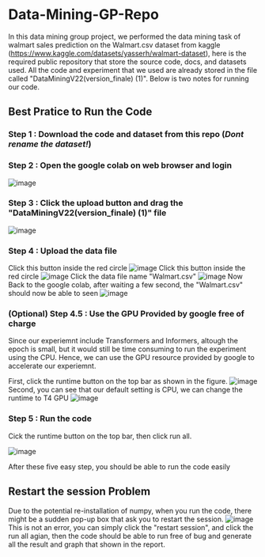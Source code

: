 # Data-Mining-GP-Repo

In this data mining group project, we performed the data mining task of walmart sales prediction on the Walmart.csv dataset from kaggle (https://www.kaggle.com/datasets/yasserh/walmart-dataset), here is the required public repository that store the source code, docs, and datasets used. All the code and experiment that we used are already stored in the file called "DataMiningV22(version_finale) (1)". Below is two notes for running our code.

## Best Pratice to Run the Code 
### Step 1 : Download the code and dataset from this repo (_Dont rename the dataset!_)
### Step 2 : Open the google colab on web browser and login 
![image](https://github.com/user-attachments/assets/1c888e04-01a0-468c-bd31-6c266616a4bb)
### Step 3 : Click the upload button and drag the "DataMiningV22(version_finale) (1)" file
![image](https://github.com/user-attachments/assets/c3335f07-a6e0-4638-acb0-8ae6dd98e4a0)
### Step 4 : Upload the data file 
Click this button inside the red circle
![image](https://github.com/user-attachments/assets/e32313aa-0b78-4c89-b173-8647b6b8b792)
Click this button inside the red circle
![image](https://github.com/user-attachments/assets/baa3cc81-a3d6-4e82-991c-fd9246aab513)
Click the data file name "Walmart.csv"
![image](https://github.com/user-attachments/assets/3643ce90-8e99-4ec9-8820-f5e21c08d3f9)
Now Back to the google colab, after waiting a few second, the "Walmart.csv" should now be able to seen
![image](https://github.com/user-attachments/assets/fdb588cd-f590-4773-92fa-b2661b8bcb42)
### (Optional) Step 4.5 : Use the GPU Provided by google free of charge
Since our experiemnt include Transformers and Informers, altough the epoch is small, but it would still be time consuming to run the experiment using the CPU.
Hence, we can use the GPU resource provided by google to accelerate our experiemnt.

First, click the runtime button on the top bar as shown in the figure.
![image](https://github.com/user-attachments/assets/e6e58425-a3cf-48cf-9e7d-2cf02c49d5f5)
Second, you can see that our default setting is CPU, we can change the runtime to T4 GPU
![image](https://github.com/user-attachments/assets/8868b55b-ff8c-4b85-aa40-3e192c2b1452)

### Step 5 : Run the code

Cick the runtime button on the top bar, then click run all.

![image](https://github.com/user-attachments/assets/77e3dc12-834a-4322-8dcf-e96f4ca9e08f)


After these five easy step, you should be able to run the code easily

## Restart the session Problem
Due to the potential re-installation of numpy, when you run the code, there might be a sudden pop-up box that ask you to restart the session.
![image](https://github.com/user-attachments/assets/44bd3099-1d4b-4d55-9266-fe07e8378f18)
This is not an error, you can simply click the "restart session", and click the run all agian, then the code should be able to run free of bug and generate all the result and graph that shown in the report.
